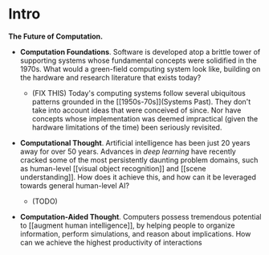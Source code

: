 Intro
=====

**The Future of Computation.** 

- **Computation Foundations**. Software is developed atop a brittle tower of supporting systems whose fundamental concepts were solidified in the 1970s. What would a green-field computing system look like, building on the hardware and research literature that exists today?
  - (FIX THIS) Today's computing systems follow several ubiquitous patterns grounded in the [[1950s-70s]](Systems Past). They don't take into account ideas that were conceived of since. Nor have concepts whose implementation was deemed impractical (given the hardware limitations of the time) been seriously revisited.

- **Computational Thought**. Artificial intelligence has been just 20 years away for over 50 years. Advances in *deep learning* have recently cracked some of the most persistently daunting problem domains, such as human-level [[visual object recognition]] and [[scene understanding]]. How does it achieve this, and how can it be leveraged towards general human-level AI?
  - (TODO)

- **Computation-Aided Thought**. Computers possess tremendous potential to [[augment human intelligence]], by helping people to organize information, perform simulations, and reason about implications. How can we achieve the highest productivity of interactions
